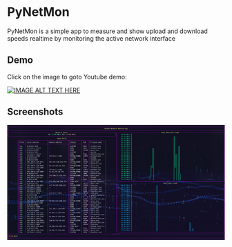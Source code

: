 
# PyNetMon

PyNetMon is a simple app to measure and show upload and download speeds realtime by monitoring the active network interface


## Demo
Click on the image to goto Youtube demo:  

[![IMAGE ALT TEXT HERE](https://github.com/Sr-vZ/pynetmon/raw/main/pynetmon.gif)](https://www.youtube.com/watch?v=7kRW-dHkq5E)
## Screenshots

![App Screenshot](https://github.com/Sr-vZ/pynetmon/raw/main/pynetmon.png)

